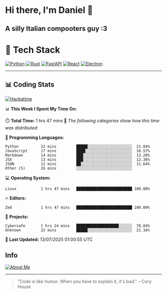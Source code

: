 # Hi there, I'm Daniel 👋

## A silly Italian compooters guy :3

# 🚀 Tech Stack

[![Python](https://img.shields.io/badge/Python-3.13%2B-blue?style=for-the-badge&logo=python&logoColor=white)](https://www.python.org/)
[![Rust](https://img.shields.io/badge/Rust-1.87%2B-black?style=for-the-badge&logo=rust&logoColor=white)](https://www.rust-lang.org/)
[![FastAPI](https://img.shields.io/badge/FastAPI-0.110.0%2B-green?style=for-the-badge&logo=fastapi&logoColor=white)](https://fastapi.tiangolo.com/)
[![React](https://img.shields.io/badge/React-19.1.0%2B-blue?style=for-the-badge&logo=react&logoColor=white)](https://react.dev/)
[![Electron](https://img.shields.io/badge/Electron-36.2.0%2B-dark?style=for-the-badge&logo=electron&logoColor=white)](https://www.electronjs.org/)

---

## 📊 Coding Stats

[![Hackatime](https://img.shields.io/badge/Hackatime-Hack%20Club-orange?style=for-the-badge&logo=wakatime&logoColor=white)](https://hackatime.hackclub.com)

<!--START_SECTION:waka-->
📊 **This Week I Spent My Time On:**

⏱️ **Total Time:** 1 hrs 47 mins
📝 *The following categories show how this time was distributed:*

💬 **Programming Languages:**
```text
Python          22 mins         █████░░░░░░░░░░░░░░░░░░░░  21.04%
JavaScript      17 mins         ████░░░░░░░░░░░░░░░░░░░░░  16.57%
Markdown        14 mins         ███░░░░░░░░░░░░░░░░░░░░░░  13.28%
JSX             13 mins         ███░░░░░░░░░░░░░░░░░░░░░░  12.36%
JSON            12 mins         ██░░░░░░░░░░░░░░░░░░░░░░░  11.64%
Other (5)       26 mins         ░░░░░░░░░░░░░░░░░░░░░░░░░
```

💻 **Operating System:**
```text
Linux           1 hrs 47 mins   █████████████████████████ 100.00%
```

🔥 **Editors:**
```text
Zed             1 hrs 47 mins   █████████████████████████ 100.00%
```

📁 **Projects:**
```text
Cybersafe       1 hrs 24 mins   ███████████████████░░░░░░  78.84%
Unknown         22 mins         █████░░░░░░░░░░░░░░░░░░░░  21.16%
```

📅 **Last Updated:** 13/07/2025 01:00:55 UTC

<!--END_SECTION:waka-->


## Info
[![About Me](https://img.shields.io/badge/About--Me-black?style=for-the-badge&logo=numpy&logoColor=white)](https://danielscos.github.io/about_me)

---

> "Code is like humor. When you have to explain it, it's bad." – Cory House
